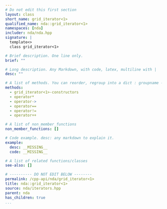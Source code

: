 ```yaml
---
# Do not edit this first section
layout: class
short_name: grid_iterator<1>
qualified_name: nda::grid_iterator<1>
namespaces: [nda]
includer: nda/nda.hpp
signature: |
  template<> 
  class grid_iterator<1>

# Brief description. One line only.
brief: ""

# Long description. Any Markdown, with code, latex, multiline with |
desc: ""

# A list of methods. You can reorder, regroup into a dict : groupname -> list
methods:
  - grid_iterator<1>-constructors
  - operator*
  - operator->
  - operator==
  - operator!=
  - operator++

# A list of non_member_functions
non_member_functions: []

# Code example. desc: any markdown to explain it.
example:
  desc: __MISSING__
  code: __MISSING__

# A list of related functions/classes
see-also: []

# ---------- DO NOT EDIT BELOW --------
permalink: /cpp-api/nda/grid_iterator<1>
title: nda::grid_iterator<1>
source: nda/iterators.hpp
parent: nda
has_children: true
...
```



